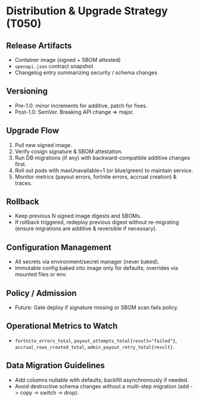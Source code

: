 # Distribution & Upgrade Strategy (T050)

## Release Artifacts
- Container image (signed + SBOM attested)
- `openapi.json` contract snapshot
- Changelog entry summarizing security / schema changes

## Versioning
- Pre-1.0: minor increments for additive, patch for fixes.
- Post-1.0: SemVer. Breaking API change => major.

## Upgrade Flow
1. Pull new signed image.
2. Verify cosign signature & SBOM attestation.
3. Run DB migrations (if any) with backward-compatible additive changes first.
4. Roll out pods with maxUnavailable=1 (or blue/green) to maintain service.
5. Monitor metrics (payout errors, fortnite errors, accrual creation) & traces.

## Rollback
- Keep previous N signed image digests and SBOMs.
- If rollback triggered, redeploy previous digest without re-migrating (ensure migrations are additive & reversible if necessary).

## Configuration Management
- All secrets via environment/secret manager (never baked).
- Immutable config baked into image only for defaults; overrides via mounted files or env.

## Policy / Admission
- Future: Gate deploy if signature missing or SBOM scan fails policy.

## Operational Metrics to Watch
- `fortnite_errors_total`, `payout_attempts_total{result="failed"}`, `accrual_rows_created_total`, `admin_payout_retry_total{result}`.

## Data Migration Guidelines
- Add columns nullable with defaults; backfill asynchronously if needed.
- Avoid destructive schema changes without a multi-step migration (add -> copy -> switch -> drop).
